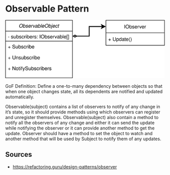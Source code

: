 # Observable Pattern

![Observable UML Diagram](Observable.svg)

GoF Definition: Define a one-to-many dependency between objects so that when one object changes state, all its dependents are notified and updated automatically.

Observable(subject) contains a list of observers to notify of any change in it’s state, so it should provide methods using which observers can register and unregister themselves.
Observable(subject) also contain a method to notify all the observers of any change and either it can send the update while notifying the observer or it can provide another method to get the update.
Observer should have a method to set the object to watch and another method that will be used by Subject to notify them of any updates.

## Sources

- https://refactoring.guru/design-patterns/observer
